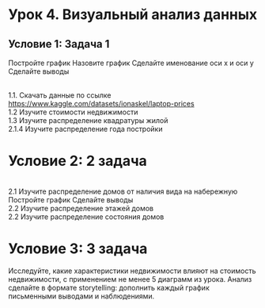 # Урок 4. Визуальный анализ данных
## Условие 1: Задача 1
Постройте график
Назовите график
Сделайте именование оси x и оси y
Сделайте выводы

<br>1.1. Скачать данные по ссылке https://www.kaggle.com/datasets/ionaskel/laptop-prices
<br>1.2 Изучите стоимости недвижимости
<br>1.3 Изучите распределение квадратуры жилой
<br>2.1.4 Изучите распределение года постройки

# Условие 2: 2 задача

<br>2.1 Изучите распределение домов от наличия вида на набережную
Постройте график
Сделайте выводы
<br>2.2 Изучите распределение этажей домов
<br>2.2 Изучите распределение состояния домов

# Условие 3: 3 задача
Исследуйте, какие характеристики недвижимости влияют на стоимость недвижимости, с применением не менее 5 диаграмм из урока.
Анализ сделайте в формате storytelling: дополнить каждый график письменными выводами и наблюдениями.